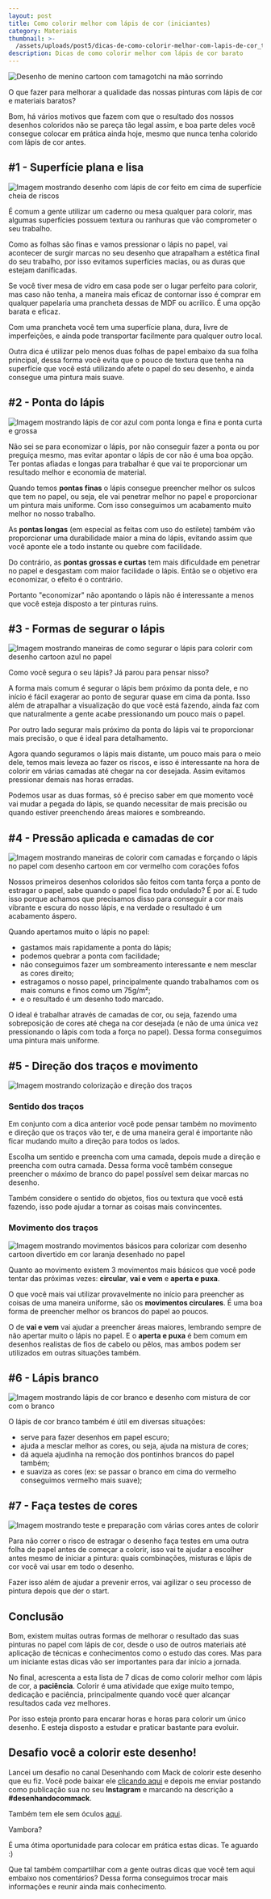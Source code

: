```yaml
---
layout: post
title: Como colorir melhor com lápis de cor (iniciantes)
category: Materiais
thumbnail: >-
  /assets/uploads/post5/dicas-de-como-colorir-melhor-com-lapis-de-cor_thumbnail.jpg
description: Dicas de como colorir melhor com lápis de cor barato
---
```

![Desenho de menino cartoon com tamagotchi na mão sorrindo](/assets/uploads/post5/dicas-de-como-colorir-melhor-com-lapis-de-cor_thumbnail.jpg)

O que fazer para melhorar a qualidade das nossas pinturas com lápis de cor e materiais baratos?

<!-- more -->

Bom, há vários motivos que fazem com que o resultado dos nossos desenhos coloridos não se pareça tão legal assim, e boa parte deles você consegue colocar em prática ainda hoje, mesmo que nunca tenha colorido com lápis de cor antes.

## #1 - Superfície plana e lisa

![Imagem mostrando desenho com lápis de cor feito em cima de superfície cheia de riscos](/assets/uploads/post5/desenho-feito-com-lapis-de-cor-em-cima-de-superficie-estragada.jpg)


É comum a gente utilizar um caderno ou mesa qualquer para colorir, mas algumas superfícies possuem textura ou ranhuras que vão comprometer o seu trabalho.

Como as folhas são finas e vamos pressionar o lápis no papel, vai acontecer de surgir marcas no seu desenho que atrapalham a estética final do seu trabalho, por isso evitamos superfícies macias, ou as duras que estejam danificadas.

Se você tiver mesa de vidro em casa pode ser o lugar perfeito para colorir, mas caso não tenha, a maneira mais eficaz de contornar isso é comprar em qualquer papelaria uma prancheta dessas de MDF ou acrilico. É uma opção barata e eficaz.

Com uma prancheta você tem uma superfície plana, dura, livre de imperfeições, e ainda pode transportar facilmente para qualquer outro local.

Outra dica é utilizar pelo menos duas folhas de papel embaixo da sua folha principal, dessa forma você evita que o pouco de textura que tenha na superfície que você está utilizando afete o papel do seu desenho, e ainda consegue uma pintura mais suave.

## #2 - Ponta do lápis

![Imagem mostrando lápis de cor azul com ponta longa e fina e ponta curta e grossa ](/assets/uploads/post5/ponta-longa-afiada-e-ponta-curta-e-grossa-do-lapis-de-cor.jpg)

Não sei se para economizar o lápis, por não conseguir fazer a ponta ou por preguiça mesmo, mas evitar apontar o lápis de cor não é uma boa opção. Ter pontas afiadas e longas para trabalhar é que vai te proporcionar um resultado melhor e economia de material. 

Quando temos **pontas finas** o lápis consegue preencher melhor os sulcos que tem no papel, ou seja, ele vai penetrar melhor no papel e proporcionar um pintura mais uniforme. Com isso conseguimos um acabamento muito melhor no nosso trabalho.

As **pontas longas** (em especial as feitas com uso do estilete) também vão proporcionar uma durabilidade maior a mina do lápis, evitando assim que você aponte ele a todo instante ou quebre com facilidade.

Do contrário, as **pontas grossas e curtas** tem mais dificuldade em penetrar no papel e desgastam com maior facilidade o lápis. Então se o objetivo era economizar, o efeito é o contrário.

Portanto "economizar" não apontando o lápis não é interessante a menos que você esteja disposto a ter pinturas ruins.

## #3 - Formas de segurar o lápis

![Imagem mostrando maneiras de como segurar o lápis para colorir com desenho cartoon azul no papel](/assets/uploads/post5/maneiras-de-segurar-o-lapis-proximo-e-distante.jpg)

Como você segura o seu lápis? Já parou para pensar nisso?

A forma mais comum é segurar o lápis bem próximo da ponta dele, e no início é fácil exagerar ao ponto de segurar quase em cima da ponta. Isso além de atrapalhar a visualização do que você está fazendo, ainda faz com que naturalmente a gente acabe pressionando um pouco mais o papel.

Por outro lado segurar mais próximo da ponta do lápis vai te proporcionar mais precisão, o que é ideal para detalhamento.

Agora quando seguramos o lápis mais distante, um pouco mais para o meio dele, temos mais leveza ao fazer os riscos, e isso é interessante na hora de colorir em várias camadas até chegar na cor desejada. Assim evitamos pressionar demais nas horas erradas.

Podemos usar as duas formas, só é preciso saber em que momento você vai mudar a pegada do lápis, se quando necessitar de mais precisão ou quando estiver preenchendo áreas maiores e sombreando.

## #4 - Pressão aplicada e camadas de cor

![Imagem mostrando maneiras de colorir com camadas e forçando o lápis no papel com desenho cartoon em cor vermelho com corações fofos](/assets/uploads/post5/imagem-colorindo-com-sobreposicao-e-forca.jpg)

Nossos primeiros desenhos coloridos são feitos com tanta força a ponto de estragar o papel, sabe quando o papel fica todo ondulado? É por aí. E tudo isso porque achamos que precisamos disso para conseguir a cor mais vibrante e escura do nosso lápis, e na verdade o resultado é um acabamento áspero.

Quando apertamos muito o lápis no papel:

- gastamos mais rapidamente a ponta do lápis;
- podemos quebrar a ponta com facilidade;
- não conseguimos fazer um sombreamento interessante e nem mesclar as cores direito;
- estragamos o nosso papel, principalmente quando trabalhamos com os mais comuns e finos como um 75g/m²;
- e o resultado é um desenho todo marcado.

O ideal é trabalhar através de camadas de cor, ou seja, fazendo uma sobreposição de cores até chega na cor desejada (e não de uma única vez pressionando o lápis com toda a força no papel). Dessa forma conseguimos uma pintura mais uniforme.

## #5 - Direção dos traços e movimento

![Imagem mostrando colorização e direção dos traços](/assets/uploads/post5/sentido-dos-tracos-na-hora-de-colorir.jpg)

### Sentido dos traços

Em conjunto com a dica anterior você pode pensar também no movimento e direção que os traços vão ter, e de uma maneira geral é importante não ficar mudando muito a direção para todos os lados.

Escolha um sentido e preencha com uma camada, depois mude a direção e preencha com outra camada. Dessa forma você também consegue preencher o máximo de branco do papel possível sem deixar marcas no desenho. 

Também considere o sentido do objetos, fios ou textura que você está fazendo, isso pode ajudar a tornar as coisas mais convincentes.

### Movimento dos traços

![Imagem mostrando movimentos básicos para colorizar com desenho cartoon divertido em cor laranja desenhado no papel](/assets/uploads/post5/movimentos-dos-traços-na-colorizacao.jpg)

Quanto ao movimento existem 3 movimentos mais básicos que você pode tentar das próximas vezes: **circular**, **vai e vem** e **aperta e puxa**.

O que você mais vai utilizar provavelmente no início para preencher as coisas de uma maneira uniforme, são os **movimentos circulares**. É uma boa forma de preencher melhor os brancos do papel ao poucos.

O de **vai e vem** vai ajudar a preencher áreas maiores, lembrando sempre de não apertar muito o lápis no papel. E o **aperta e puxa** é bem comum em desenhos realistas de fios de cabelo ou pêlos, mas ambos podem ser utilizados em outras situações também.

## #6 - Lápis branco

![Imagem mostrando lápis de cor branco e desenho com mistura de cor com o branco ](/assets/uploads/post5/desenho-lapis-de-cor-branco-e-mistura-de-cores.jpg)

O lápis de cor branco também é útil em diversas situações:

- serve para fazer desenhos em papel escuro;
- ajuda a mesclar melhor as cores, ou seja, ajuda na mistura de cores;
- dá aquela ajudinha na remoção dos pontinhos brancos do papel também;
- e suaviza as cores (ex: se passar o branco em cima do vermelho conseguimos vermelho mais suave);

## #7 - Faça testes de cores

![Imagem mostrando teste e preparação com várias cores antes de colorir ](/assets/uploads/post5/teste-de-cores-antes-de-colorir.jpg)

Para não correr o risco de estragar o desenho faça testes em uma outra folha de papel antes de começar a colorir, isso vai te ajudar a escolher antes mesmo de iniciar a pintura: quais combinações, misturas e lápis de cor você vai usar em todo o desenho.

Fazer isso além de ajudar a prevenir erros, vai agilizar o seu processo de pintura depois que der o start.

## Conclusão

Bom, existem muitas outras formas de melhorar o resultado das suas pinturas no papel com lápis de cor, desde o uso de outros materiais até aplicação de técnicas e conhecimentos como o estudo das cores. Mas para um iniciante estas dicas vão ser importantes para dar início a jornada.

No final, acrescenta a esta lista de 7 dicas de como colorir melhor com lápis de cor, a **paciência**. Colorir é uma atividade que exige muito tempo, dedicação e paciência, principalmente quando você quer alcançar resultados cada vez melhores.

Por isso esteja pronto para encarar horas e horas para colorir um único desenho. E esteja disposto a estudar e praticar bastante para evoluir.

## Desafio você a colorir este desenho!

Lancei um desafio no canal Desenhando com Mack de colorir este desenho que eu fiz. Você pode baixar ele [clicando aqui](https://drive.google.com/file/d/1IiE8axkkXVEPV1_66_R3gKu_UkyNesng/view?usp=sharing) e depois me enviar postando como publicação sua no seu **Instagram** e marcando na descrição a **#desenhandocommack**.

Também tem ele sem óculos [aqui](https://drive.google.com/file/d/1Y7xvQrEDyMeCCi-l_OqmZoRgwisfVF2o/view?usp=sharing).


Vambora?

É uma ótima oportunidade para colocar em prática estas dicas. Te aguardo :)

Que tal também compartilhar com a gente outras dicas que você tem aqui embaixo nos comentários? Dessa forma conseguimos trocar mais informações e reunir ainda mais conhecimento.






